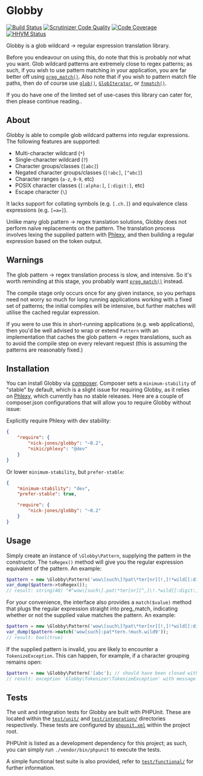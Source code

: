 # Globby

[![Build Status](https://travis-ci.org/nick-jones/Globby.svg?branch=master)](https://travis-ci.org/nick-jones/Globby) [![Scrutinizer Code Quality](https://scrutinizer-ci.com/g/nick-jones/Globby/badges/quality-score.png?s=fa89b9575c50a9e334a5894b425bdc12c85fa454)](https://scrutinizer-ci.com/g/nick-jones/Globby/) [![Code Coverage](https://scrutinizer-ci.com/g/nick-jones/Globby/badges/coverage.png?s=209893a51f5aa1747eb24265d796405e8f48903d)](https://scrutinizer-ci.com/g/nick-jones/Globby/) [![HHVM Status](http://hhvm.h4cc.de/badge/nick-jones/globby.svg)](http://hhvm.h4cc.de/package/nick-jones/globby)

Globby is a glob wildcard → regular expression translation library.

Before you endeavour on using this, do note that this is probably *not* what you want. Glob wildcard patterns
are extremely close to regex patterns; as such, if you wish to use pattern matching in your application, you are far
better off using [`preg_match()`](http://php.net/preg_match). Also note that if you wish to pattern match file paths,
then do of course use [`glob()`](http://php.net/glob), [`GlobIterator`](http://php.net/globiterator), or
[`fnmatch()`](http://php.net/fnmatch).

If you do have one of the limited set of use-cases this library can cater for, then please continue reading..

## About

Globby is able to compile glob wildcard patterns into regular expressions. The following features are supported:

* Multi-character wildcard (`*`)
* Single-character wildcard (`?`)
* Character groups/classes (`[abc]`)
* Negated character groups/classes (`[!abc]`, `[^abc]`)
* Character ranges (`a-z`, `0-9`, etc)
* POSIX character classes (`[:alpha:]`, `[:digit:]`, etc)
* Escape character (`\`)

It lacks support for collating symbols (e.g. `[.ch.]`) and equivalence class expressions (e.g. `[=a=]`).

Unlike many glob pattern → regex translation solutions, Globby does not perform naïve replacements on the pattern. The
translation process involves lexing the supplied pattern with [Phlexy](https://github.com/nikic/Phlexy), and then
building a regular expression based on the token output.

## Warnings

The glob pattern → regex translation process is slow, and intensive. So it's worth reminding at this stage, you probably
want [`preg_match()`](http://php.net/preg_match) instead.

The compile stage only occurs once for any given instance, so you perhaps need not worry so much for long running
applications working with a fixed set of patterns; the initial compiles will be intensive, but further matches will
utilise the cached regular expression.

If you were to use this in short-running applications (e.g. web applications), then you'd be well advised to wrap or
extend `Pattern` with an implementation that caches the glob pattern → regex translations, such as to avoid the compile
step on every relevant request (this is assuming the patterns are reasonably fixed.)

## Installation

You can install Globby via [composer](http://getcomposer.org). Composer sets a `minimum-stability` of "stable" by
default, which is a slight issue for requiring Globby, as it relies on [Phlexy](https://github.com/nikic/Phlexy), which
currently has no stable releases. Here are a couple of composer.json configurations that will allow you to require
Globby without issue:

Explicitly require Phlexy with dev stability:

```json
{
    "require": {
        "nick-jones/globby": "~0.2",
        "nikic/phlexy": "@dev"
    }
}
```

Or lower `minimum-stability`, but `prefer-stable`:

```json
{
    "minimum-stability": "dev",
    "prefer-stable": true,

    "require": {
        "nick-jones/globby": "~0.2"
    }
}
```

## Usage

Simply create an instance of `\Globby\Pattern`, supplying the pattern in the constructor. The `toRegex()` method
will give you the regular expression equivalent of the pattern. An example:

```php
$pattern = new \Globby\Pattern('wow\[such\]?pat\*ter[nr][!,]!*wild[[:digit:]]');
var_dump($pattern->toRegex());
// result: string(48) "#^wow\[such\].pat\*ter[nr][^,]\!.*wild[[:digit:]]$#u"
```

For your convenience, the interface also provides a `match($value)` method that plugs the regular expression straight
into preg_match, indicating whether or not the supplied value matches the pattern. An example:

```php
$pattern = new \Globby\Pattern('wow\[such\]?pat\*ter[nr][!,]!*wild[[:digit:]]');
var_dump($pattern->match('wow[such]:pat*tern.!much.wild9'));
// result: bool(true)
```

If the supplied pattern is invalid, you are likely to encounter a `TokenizeException`. This can happen, for example, if
a character grouping remains open:

```php
$pattern = new \Globby\Pattern('[abc'); // should have been closed with an "]"
// result: exception 'Globby\Tokenizer\TokenizeException' with message 'Premature end of pattern'
```

## Tests

The unit and integration tests for Globby are built with PHPUnit. These are located within the [`test/unit/`](test/unit)
and [`test/integration/`](test/integration) directories respectively. These tests are configured by
[`phpunit.xml`](phpunit.xml) within the project root.

PHPUnit is listed as a development dependency for this project; as such, you can simply run `./vendor/bin/phpunit`
to execute the tests.

A simple functional test suite is also provided, refer to [`test/functional/`](test/functional/) for further
information.
